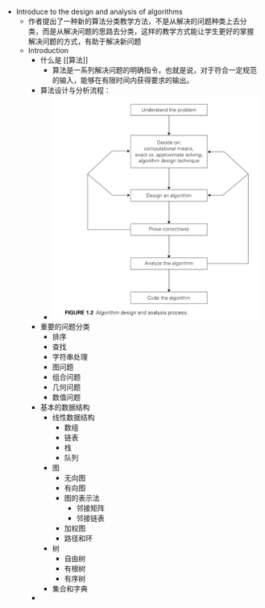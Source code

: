 - Introduce to the design and analysis of algorithms
	- 作者提出了一种新的算法分类教学方法，不是从解决的问题种类上去分类，而是从解决问题的思路去分类，这样的教学方式能让学生更好的掌握解决问题的方式，有助于解决新问题
	- Introduction
		- 什么是 [[算法]]
			- 算法是一系列解决问题的明确指令，也就是说，对于符合一定规范的输入，能够在有限时间内获得要求的输出。
		- 算法设计与分析流程：
			- ![image.png](../assets/image_1633509668506_0.png)
		- 重要的问题分类
			- 排序
			- 查找
			- 字符串处理
			- 图问题
			- 组合问题
			- 几何问题
			- 数值问题
		- 基本的数据结构
			- 线性数据结构
				- 数组
				- 链表
				- 栈
				- 队列
			- 图
				- 无向图
				- 有向图
				- 图的表示法
					- 邻接矩阵
					- 邻接链表
				- 加权图
				- 路径和环
			- 树
				- 自由树
				- 有根树
				- 有序树
			- 集合和字典
		-